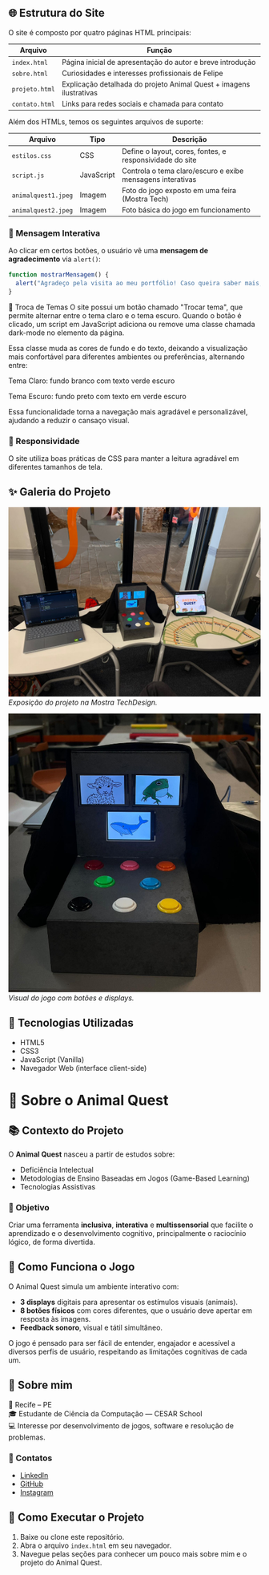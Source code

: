 ## 🌐 Estrutura do Site

O site é composto por quatro páginas HTML principais:

| Arquivo        | Função                                                                 |
|----------------|------------------------------------------------------------------------|
| `index.html`   | Página inicial de apresentação do autor e breve introdução             |
| `sobre.html`   | Curiosidades e interesses profissionais de Felipe                      |
| `projeto.html` | Explicação detalhada do projeto Animal Quest + imagens ilustrativas    |
| `contato.html` | Links para redes sociais e chamada para contato                        |

Além dos HTMLs, temos os seguintes arquivos de suporte:

| Arquivo           | Tipo         | Descrição                                                                 |
|-------------------|--------------|---------------------------------------------------------------------------|
| `estilos.css`     | CSS          | Define o layout, cores, fontes, e responsividade do site                  |
| `script.js`       | JavaScript   | Controla o tema claro/escuro e exibe mensagens interativas                |
| `animalquest1.jpeg` | Imagem     | Foto do jogo exposto em uma feira (Mostra Tech)                           |
| `animalquest2.jpeg` | Imagem     | Foto básica do jogo em funcionamento                                      |

### 💬 Mensagem Interativa
Ao clicar em certos botões, o usuário vê uma **mensagem de agradecimento** via `alert()`:

```javascript
function mostrarMensagem() {
  alert("Agradeço pela visita ao meu portfólio! Caso queira saber mais, é só me contatar.");
}
```
🔄 Troca de Temas
O site possui um botão chamado "Trocar tema", que permite alternar entre o tema claro e o tema escuro.
Quando o botão é clicado, um script em JavaScript adiciona ou remove uma classe chamada dark-mode no elemento <body> da página.

Essa classe muda as cores de fundo e do texto, deixando a visualização mais confortável para diferentes ambientes ou preferências, alternando entre:

Tema Claro: fundo branco com texto verde escuro

Tema Escuro: fundo preto com texto em verde escuro

Essa funcionalidade torna a navegação mais agradável e personalizável, ajudando a reduzir o cansaço visual.

### 📱 Responsividade
O site utiliza boas práticas de CSS para manter a leitura agradável em diferentes tamanhos de tela.

## ✨ Galeria do Projeto

![Animal Quest Mostra Tech](animalquest1.jpeg)
*Exposição do projeto na Mostra TechDesign.*

![Animal Quest Imagem Básica](animalquest2.jpeg)
*Visual do jogo com botões e displays.*

## 📌 Tecnologias Utilizadas

- HTML5
- CSS3
- JavaScript (Vanilla)
- Navegador Web (interface client-side)

# 🐸 Sobre o Animal Quest 

## 📚 Contexto do Projeto

O **Animal Quest** nasceu a partir de estudos sobre:

- Deficiência Intelectual
- Metodologias de Ensino Baseadas em Jogos (Game-Based Learning)
- Tecnologias Assistivas

### 🎯 Objetivo
Criar uma ferramenta **inclusiva**, **interativa** e **multissensorial** que facilite o aprendizado e o desenvolvimento cognitivo, principalmente o raciocínio lógico, de forma divertida.

## 🧠 Como Funciona o Jogo

O Animal Quest simula um ambiente interativo com:

- **3 displays** digitais para apresentar os estímulos visuais (animais).
- **8 botões físicos** com cores diferentes, que o usuário deve apertar em resposta às imagens.
- **Feedback sonoro**, visual e tátil simultâneo.

O jogo é pensado para ser fácil de entender, engajador e acessível a diversos perfis de usuário, respeitando as limitações cognitivas de cada um.

## 👤 Sobre mim  
📍 Recife – PE  
🎓 Estudante de Ciência da Computação — CESAR School  
💻 Interesse por desenvolvimento de jogos, software e resolução de problemas.

### 📲 Contatos

- [LinkedIn](https://www.linkedin.com/in/felipelemos001)
- [GitHub](https://github.com/felipelemos11)
- [Instagram](https://www.instagram.com/felipelemos11)

## 🚀 Como Executar o Projeto

1. Baixe ou clone este repositório.
2. Abra o arquivo `index.html` em seu navegador.
3. Navegue pelas seções para conhecer um pouco mais sobre mim e o projeto do Animal Quest.

